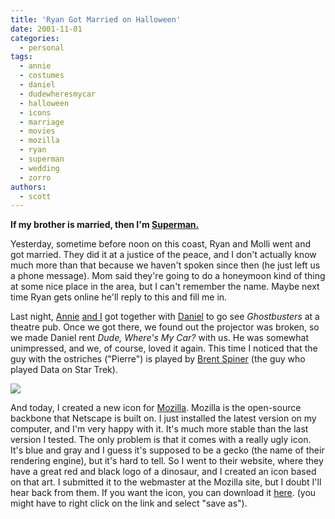 ```yaml
---
title: 'Ryan Got Married on Halloween'
date: 2001-11-01
categories:
  - personal
tags:
  - annie
  - costumes
  - daniel
  - dudewheresmycar
  - halloween
  - icons
  - marriage
  - movies
  - mozilla
  - ryan
  - superman
  - wedding
  - zorro
authors:
  - scott
---
```


**If my brother is married, then I'm [Superman.](http://flickr.com/photos/spaceninja/3188718237/)**

Yesterday, sometime before noon on this coast, Ryan and Molli went and got married. They did it at a justice of the peace, and I don't actually know much more than that because we haven't spoken since then (he just left us a phone message). Mom said they're going to do a honeymoon kind of thing at some nice place in the area, but I can't remember the name. Maybe next time Ryan gets online he'll reply to this and fill me in.

Last night, [Annie](http://flickr.com/photos/spaceninja/3189562396/) [and I](http://flickr.com/photos/spaceninja/3188718201/) got together with [Daniel](http://flickr.com/photos/spaceninja/3188718215/) to go see _Ghostbusters_ at a theatre pub. Once we got there, we found out the projector was broken, so we made Daniel rent _Dude, Where's My Car?_ with us. He was somewhat unimpressed, and we, of course, loved it again. This time I noticed that the guy with the ostriches ("Pierre") is played by [Brent Spiner](http://us.imdb.com/Name?Spiner,+Brent) (the guy who played Data on Star Trek).

[![](/images/mozillaicon.gif)](http://spaceninja.local/downloads/mozicon/mozilla.ico)

And today, I created a new icon for [Mozilla](http://www.mozilla.org/). Mozilla is the open-source backbone that Netscape is built on. I just installed the latest version on my computer, and I'm very happy with it. It's much more stable than the last version I tested. The only problem is that it comes with a really ugly icon. It's blue and gray and I guess it's supposed to be a gecko (the name of their rendering engine), but it's hard to tell. So I went to their website, where they have a great red and black logo of a dinosaur, and I created an icon based on that art. I submitted it to the webmaster at the Mozilla site, but I doubt I'll hear back from them. If you want the icon, you can download it [here](http://spaceninja.local/downloads/mozicon/mozilla.ico). (you might have to right click on the link and select "save as").
